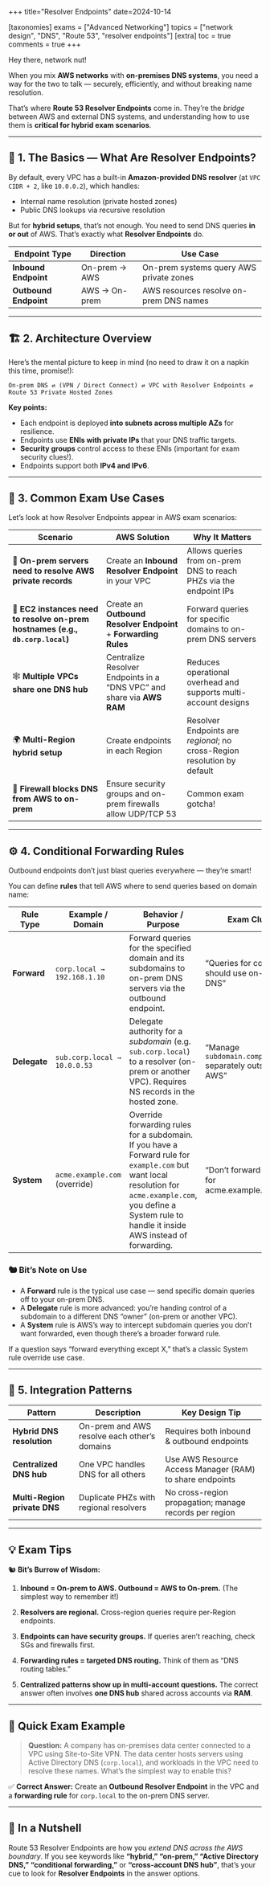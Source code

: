 +++
title="Resolver Endpoints"
date=2024-10-14

[taxonomies]
exams = ["Advanced Networking"]
topics = ["network design", "DNS", "Route 53", "resolver endpoints"]
[extra]
toc = true
comments = true
+++

Hey there, network nut!

When you mix **AWS networks** with **on-premises DNS systems**, you need a way for the two to talk — securely, efficiently, and without breaking name resolution.

That’s where **Route 53 Resolver Endpoints** come in.
They’re the *bridge* between AWS and external DNS systems, and understanding how to use them is **critical for hybrid exam scenarios**.

<!--more-->

---

## 🧩 1. The Basics — What Are Resolver Endpoints?

By default, every VPC has a built-in **Amazon-provided DNS resolver** (at `VPC CIDR + 2`, like `10.0.0.2`), which handles:

* Internal name resolution (private hosted zones)
* Public DNS lookups via recursive resolution

But for **hybrid setups**, that’s not enough.
You need to send DNS queries **in or out** of AWS.
That’s exactly what **Resolver Endpoints** do.

| Endpoint Type         | Direction     | Use Case                                |
| --------------------- | ------------- | --------------------------------------- |
| **Inbound Endpoint**  | On-prem → AWS | On-prem systems query AWS private zones |
| **Outbound Endpoint** | AWS → On-prem | AWS resources resolve on-prem DNS names |

---

## 🏗️ 2. Architecture Overview

Here’s the mental picture to keep in mind (no need to draw it on a napkin this time, promise!):

```
On-prem DNS ⇄ (VPN / Direct Connect) ⇄ VPC with Resolver Endpoints ⇄ Route 53 Private Hosted Zones
```

**Key points:**

* Each endpoint is deployed **into subnets across multiple AZs** for resilience.
* Endpoints use **ENIs with private IPs** that your DNS traffic targets.
* **Security groups** control access to these ENIs (important for exam security clues!).
* Endpoints support both **IPv4 and IPv6**.

---

## 🧠 3. Common Exam Use Cases

Let’s look at how Resolver Endpoints appear in AWS exam scenarios:

| Scenario                                                                       | AWS Solution                                                           | Why It Matters                                                           |
| ------------------------------------------------------------------------------ | ---------------------------------------------------------------------- | ------------------------------------------------------------------------ |
| 🧭 **On-prem servers need to resolve AWS private records**                     | Create an **Inbound Resolver Endpoint** in your VPC                    | Allows queries from on-prem DNS to reach PHZs via the endpoint IPs       |
| 🏢 **EC2 instances need to resolve on-prem hostnames (e.g., `db.corp.local`)** | Create an **Outbound Resolver Endpoint** + **Forwarding Rules**        | Forward queries for specific domains to on-prem DNS servers              |
| 🕸️ **Multiple VPCs share one DNS hub**                                        | Centralize Resolver Endpoints in a “DNS VPC” and share via **AWS RAM** | Reduces operational overhead and supports multi-account designs          |
| 🌍 **Multi-Region hybrid setup**                                               | Create endpoints in each Region                                        | Resolver Endpoints are *regional*; no cross-Region resolution by default |
| 🧱 **Firewall blocks DNS from AWS to on-prem**                                 | Ensure security groups and on-prem firewalls allow UDP/TCP 53          | Common exam gotcha!                                                      |

---

## ⚙️ 4. Conditional Forwarding Rules

Outbound endpoints don’t just blast queries everywhere — they’re smart!

You can define **rules** that tell AWS where to send queries based on domain name:

| **Rule Type** | **Example / Domain**          | **Behavior / Purpose**                                                                                                                                                                                            | **Exam Clue**                                           |
| ------------- | ----------------------------- | ----------------------------------------------------------------------------------------------------------------------------------------------------------------------------------------------------------------- | ------------------------------------------------------- |
| **Forward**   | `corp.local → 192.168.1.10`   | Forward queries for the specified domain and its subdomains to on-prem DNS servers via the outbound endpoint.                                                                                                     | “Queries for corp.local should use on-prem DNS”         |
| **Delegate**  | `sub.corp.local → 10.0.0.53`  | Delegate authority for a *subdomain* (e.g. `sub.corp.local`) to a resolver (on-prem or another VPC). Requires NS records in the hosted zone.                                                                      | “Manage `subdomain.company.com` separately outside AWS” |
| **System**    | `acme.example.com` (override) | Override forwarding rules for a subdomain. If you have a Forward rule for `example.com` but want local resolution for `acme.example.com`, you define a System rule to handle it inside AWS instead of forwarding. | “Don’t forward queries for acme.example.com”            |

### 🐿️ Bit’s Note on Use

- A **Forward** rule is the typical use case — send specific domain queries off to your on-prem DNS.
- A **Delegate** rule is more advanced: you’re handing control of a subdomain to a different DNS “owner” (on-prem or another VPC).
- A **System** rule is AWS’s way to intercept subdomain queries you don’t want forwarded, even though there’s a broader forward rule.

If a question says “forward everything except X,” that’s a classic System rule override use case.

---

## 🧩 5. Integration Patterns

| Pattern                      | Description                                              | Key Design Tip                                                |
| ---------------------------- | -------------------------------------------------------- | ------------------------------------------------------------- |
| **Hybrid DNS resolution**    | On-prem and AWS resolve each other’s domains             | Requires both inbound & outbound endpoints                    |
| **Centralized DNS hub**      | One VPC handles DNS for all others                       | Use AWS Resource Access Manager (RAM) to share endpoints      |
| **Multi-Region private DNS** | Duplicate PHZs with regional resolvers                   | No cross-region propagation; manage records per region        |

---

## 💡 Exam Tips

🐿️ **Bit’s Burrow of Wisdom:**

1. **Inbound = On-prem to AWS. Outbound = AWS to On-prem.**
   (The simplest way to remember it!)

2. **Resolvers are regional.**
   Cross-region queries require per-Region endpoints.

3. **Endpoints can have security groups.**
   If queries aren’t reaching, check SGs and firewalls first.

4. **Forwarding rules = targeted DNS routing.**
   Think of them as “DNS routing tables.”

5. **Centralized patterns show up in multi-account questions.**
   The correct answer often involves **one DNS hub** shared across accounts via **RAM**.

---

## 🧩 Quick Exam Example

> **Question:**
> A company has on-premises data center connected to a VPC using Site-to-Site VPN. The data center hosts servers using Active Directory DNS (`corp.local`), and workloads in the VPC need to resolve these names. What’s the simplest way to enable this?

✅ **Correct Answer:**
Create an **Outbound Resolver Endpoint** in the VPC and a **forwarding rule** for `corp.local` to the on-prem DNS server.

---

## 🌰 In a Nutshell

Route 53 Resolver Endpoints are how you *extend DNS across the AWS boundary*.
If you see keywords like **“hybrid,” “on-prem,” “Active Directory DNS,” “conditional forwarding,”** or **“cross-account DNS hub”**, that’s your cue to look for **Resolver Endpoints** in the answer options.
